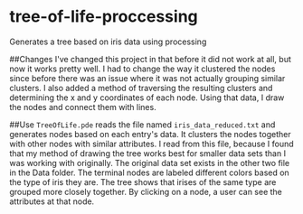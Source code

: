 # tree-of-life-proccessing
Generates a tree based on iris data using processing

##Changes
I've changed this project in that before it did not work at all, but now it works pretty well.
I had to change the way it clustered the nodes since before there was an issue where it was not
actually grouping similar clusters. I also added a method of traversing the resulting clusters
and determining the x and y coordinates of each node. Using that data, I draw the nodes and connect
them with lines. 

##Use
<code>TreeOfLife.pde</code> reads the file named <code>iris_data_reduced.txt</code> and generates nodes based
on each entry's data. It clusters the nodes together with other nodes with similar attributes.
I read from this file, because I found that my method of drawing the tree works best 
for smaller data sets than I was working with originally. The original data set exists in the other two file
in the Data folder. The terminal nodes are labeled different colors based on the type of iris they are. 
The tree shows that irises of the same type are grouped more closely together. By clicking on a node, a user
can see the attributes at that node. 
